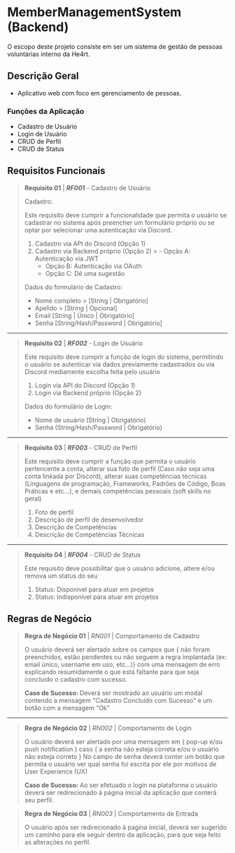 # MemberManagementSystem (Backend)
O escopo deste projeto consiste em ser um sistema de gestão de pessoas voluntárias interno da He4rt.

## Descrição Geral
- Aplicativo web com foco em gerenciamento de pessoas.

### Funções da Aplicação
- Cadastro de Usuário
- Login de Usuário
- CRUD de Perfil
- CRUD de Status

## Requisitos Funcionais
> **Requisito 01** | ***RF001*** - Cadastro de Usuário
>
> Cadastro:
>
> Este requisito deve cumprir a funcionalidade que permita o usuário se
> cadastrar no sistema após preencher um formulário próprio ou se optar por
> selecionar uma autenticação via Discord.
>
> 1. Cadastro via API do Discord (Opção 1)
> 2. Cadastro via Backend próprio (Opção 2)
     >     - Opção A: Autenticação via JWT
>     - Opção B: Autenticação via OAuth
>     - Opção C: Dê uma sugestão
>
> Dados do formulário de Cadastro:
> - Nome completo > [String | Obrigatório]
> - Apelido > [String | Opcional]
> - Email [String | Único | Obrigatório]
> - Senha [String/Hash/Password | Obrigatório]


---

> **Requisito 02** | ***RF002*** - Login de Usuário
>
> Este requisito deve cumprir a função de login do sistema, permitindo o
> usuário se autenticar via dados previamente cadastrados ou via Discord
> mediamente escolha feita pelo usuário
>
> 1. Login via API do Discord (Opção 1)
> 2. Login via Backend próprio (Opção 2)
>
> Dados do formulário de Login:
> - Nome de usuário (String | Obrigatório)
> - Senha (String/Hash/Password | Obrigatório)

---

> **Requisito 03** | ***RF003*** - CRUD de Perfil
>
> Este requisito deve cumprir a função que permita o usuário pertencente a
> conta, alterar sua foto de perfil (Caso não seja uma conta linkada por
> Discord), alterar suas competências técnicas (Linguagens de programação,
> Frameworks, Padrões de Código, Boas Práticas e etc...), e demais competências
> pessoais (soft skills no geral)
>
> 1. Foto de perfil
> 2. Descrição de perfil de desenvolvedor
> 3. Descrição de Competências
> 4. Descrição de Competências Técnicas

---

> **Requisito 04** | ***RF004*** - CRUD de Status
>
> Este requisito deve possibilitar que o usuário adicione, altere e/ou remova um status do seu
>
> 1. Status: Disponível para atuar em projetos
> 2. Status: Indisponível para atuar em projetos

## Regras de Negócio

> **Regra de Negócio 01** | *RN001* | Comportamento de Cadastro
>
> O usuário deverá ser alertado sobre os campos que { não foram preenchidos, estão pendentes ou não seguem a regra implantada (ex: email único, username em uso, etc...)} com uma mensagem de erro explicando resumidamente o que está faltante para que seja concluído o cadastro com sucesso.
>
> **Caso de Sucesso:**
> Deverá ser mostrado ao usuário um modal contendo a mensagem "Cadastro Concluído com Sucesso" e um botão com a mensagem "Ok"

---

> **Regra de Negócio 02** | *RN002* | Comportamento de Login
>
> O usuário deverá ser alertado por uma mensagem em { pop-up e/ou push notification } caso { a senha não esteja correta e/ou o usuário não esteja correto }
> No campo de senha deverá conter um botão que permita o usuário ver qual senha foi escrita por ele por motivos de User Experience (UX)
>
> **Caso de Sucesso:** Ao ser efetuado o login na plataforma o usuário deverá ser redirecionado à página inicial da aplicação que conterá seu perfil.

> **Regra de Negócio 03** | *RN003* | Comportamento de Entrada
>
> O usuário após ser redirecionado à pagina inicial, deverá ser sugerido um caminho para ele seguir dentro da aplicação, para que seja feito as alterações no perfil.
